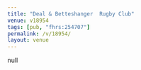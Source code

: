 ```yaml
---
title: "Deal & Betteshanger  Rugby Club"
venue: v18954
tags: [pub, "fhrs:254707"]
permalink: /v/18954/
layout: venue
---
```

null